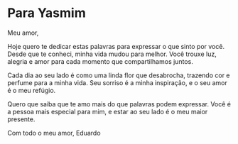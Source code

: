 # Para Yasmim

Meu amor,

Hoje quero te dedicar estas palavras para expressar o que sinto por você. Desde que te conheci, minha vida mudou para melhor. Você trouxe luz, alegria e amor para cada momento que compartilhamos juntos.

Cada dia ao seu lado é como uma linda flor que desabrocha, trazendo cor e perfume para a minha vida. Seu sorriso é a minha inspiração, e o seu amor é o meu refúgio. 

Quero que saiba que te amo mais do que palavras podem expressar. Você é a pessoa mais especial para mim, e estar ao seu lado é o meu maior presente.

Com todo o meu amor,
Eduardo